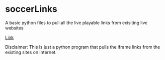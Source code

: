 # soccerLinks

A basic python files to pull all the live playable links from exisiting live websites


[Link](https://thivinanandh.github.io/Football_Streaming_Links/)


Disclaimer: This is just a python program that pulls the iframe links from the existing sites on internet. 
